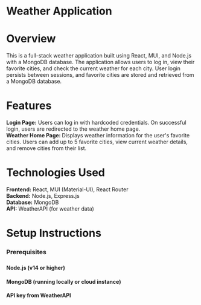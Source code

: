  <h1> Weather Application </h1>
 <h1>Overview  </h1>
 This is a full-stack weather application built using React, MUI, and Node.js with a MongoDB database. The application allows users to log in, view their favorite cities, and check the current weather for each city. User login persists between sessions, and favorite cities are stored and retrieved from a MongoDB database.

 <h1>Features </h1>
 <b>Login Page:</b> Users can log in with hardcoded credentials. On successful login, users are redirected to the weather home page.<br/>
 <b> Weather Home Page: </b> Displays weather information for the user's favorite cities. Users can add up to 5 favorite cities, view current weather details, and remove cities from their list.<br/>
 <h1> Technologies Used</h1>
<b>Frontend:</b> React, MUI (Material-UI), React Router<br/>
<b>Backend:</b> Node.js, Express.js<br/>
<b>Database:</b> MongoDB<br/>
<b>API:</b> WeatherAPI (for weather data)<br/>
<h1>Setup Instructions</h1> 
<h3>Prerequisites<h3/>
<h4>Node.js (v14 or higher)</h4>
<h4>MongoDB (running locally or cloud instance)</h4>
<h4>API key from WeatherAPI</h4>
